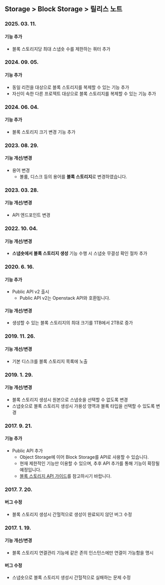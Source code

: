 ## Storage > Block Storage > 릴리스 노트

### 2025. 03. 11.

#### 기능 추가

* 블록 스토리지당 최대 스냅숏 수를 제한하는 쿼터 추가

### 2024. 09. 05.

#### 기능 추가

* 동일 리전을 대상으로 블록 스토리지를 복제할 수 있는 기능 추가
* 자신이 속한 다른 프로젝트 대상으로 블록 스토리지를 복제할 수 있는 기능 추가

### 2024. 06. 04.

#### 기능 추가

* 블록 스토리지 크기 변경 기능 추가

### 2023. 08. 29.

#### 기능 개선/변경

* 용어 변경
    * 볼륨, 디스크 등의 용어를 **블록 스토리지**로 변경하였습니다.

### 2023. 03. 28.

#### 기능 개선/변경

* API 엔드포인트 변경

### 2022. 10. 04.

#### 기능 개선/변경

* **스냅숏에서 블록 스토리지 생성** 기능 수행 시 스냅숏 무결성 확인 절차 추가

### 2020. 6. 16.

#### 기능 추가

* Public API v2 출시
    * Public API v2는 Openstack API와 호환됩니다.

#### 기능 개선/변경

* 생성할 수 있는 블록 스토리지의 최대 크기를 1TB에서 2TB로 증가

### 2019. 11. 26.

#### 기능 개선/변경

* 기본 디스크를 블록 스토리지 목록에 노출

### 2019. 1. 29.

#### 기능 개선/변경

* 블록 스토리지 생성시 원본으로 스냅숏을 선택할 수 없도록 변경
* 스냅숏으로 블록 스토리지 생성시 가용성 영역과 블록 타입을 선택할 수 있도록 변경

### 2017. 9. 21.

#### 기능 추가

* Public API 추가
    * Object Storage에 이어 Block Storage를 API로 사용할 수 있습니다.
    * 현재 제한적인 기능만 이용할 수 있으며, 추후 API 추가를 통해 기능이 확장될 예정입니다.
    * [블록 스토리지 API 가이드](/Storage/Block%20Storage/ko/api-guide/)를 참고하시기 바랍니다.

### 2017. 7. 20.

#### 버그 수정

* 블록 스토리지 생성시 간헐적으로 생성이 완료되지 않던 버그 수정

### 2017. 1. 19.

#### 기능 개선/변경

* 블록 스토리지 연결관리 기능에 같은 존의 인스턴스에만 연결이 가능함을 명시

#### 버그 수정

* 스냅숏으로 블록 스토리지 생성시 간헐적으로 실패하는 문제 수정
